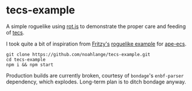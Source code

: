 # tecs-example

A simple roguelike using [rot.js](https://ondras.github.io/rot.js) to demonstrate the proper care and feeding of [tecs](https://github.com/noahlange/tecs).

I took quite a bit of inspiration from [Fritzy's](https://github.com/fritzy) [roguelike example](https://github.com/fritzy/ecs-js-example) for [ape-ecs](https://github.com/fritzy/ape-ecs).

```
git clone https://github.com/noahlange/tecs-example.git
cd tecs-example
npm i && npm start
```

Production builds are currently broken, courtesy of `bondage`'s `enbf-parser` dependency, which explodes. Long-term plan is to ditch bondage anyway.
